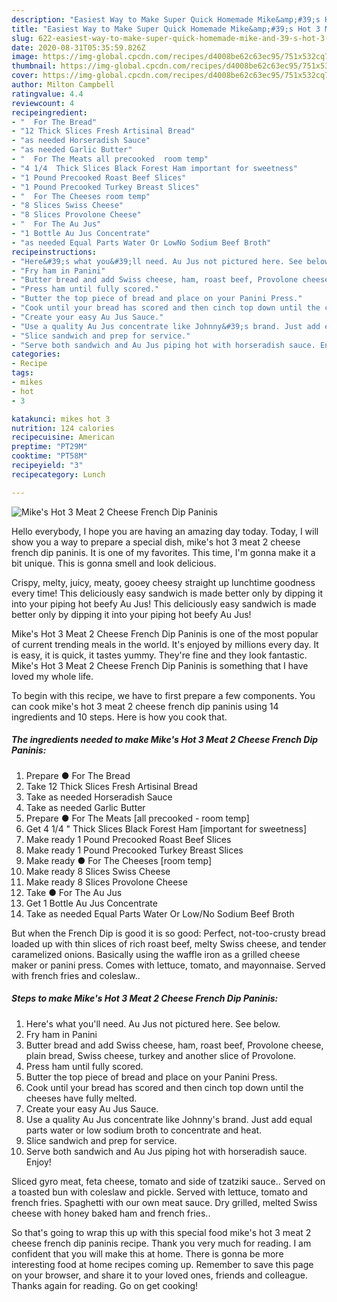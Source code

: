 ```yaml
---
description: "Easiest Way to Make Super Quick Homemade Mike&amp;#39;s Hot 3 Meat 2 Cheese French Dip Paninis"
title: "Easiest Way to Make Super Quick Homemade Mike&amp;#39;s Hot 3 Meat 2 Cheese French Dip Paninis"
slug: 622-easiest-way-to-make-super-quick-homemade-mike-and-39-s-hot-3-meat-2-cheese-french-dip-paninis
date: 2020-08-31T05:35:59.826Z
image: https://img-global.cpcdn.com/recipes/d4008be62c63ec95/751x532cq70/mikes-hot-3-meat-2-cheese-french-dip-paninis-recipe-main-photo.jpg
thumbnail: https://img-global.cpcdn.com/recipes/d4008be62c63ec95/751x532cq70/mikes-hot-3-meat-2-cheese-french-dip-paninis-recipe-main-photo.jpg
cover: https://img-global.cpcdn.com/recipes/d4008be62c63ec95/751x532cq70/mikes-hot-3-meat-2-cheese-french-dip-paninis-recipe-main-photo.jpg
author: Milton Campbell
ratingvalue: 4.4
reviewcount: 4
recipeingredient:
- "  For The Bread"
- "12 Thick Slices Fresh Artisinal Bread"
- "as needed Horseradish Sauce"
- "as needed Garlic Butter"
- "  For The Meats all precooked  room temp"
- "4 1/4  Thick Slices Black Forest Ham important for sweetness"
- "1 Pound Precooked Roast Beef Slices"
- "1 Pound Precooked Turkey Breast Slices"
- "  For The Cheeses room temp"
- "8 Slices Swiss Cheese"
- "8 Slices Provolone Cheese"
- "  For The Au Jus"
- "1 Bottle Au Jus Concentrate"
- "as needed Equal Parts Water Or LowNo Sodium Beef Broth"
recipeinstructions:
- "Here&#39;s what you&#39;ll need. Au Jus not pictured here. See below."
- "Fry ham in Panini"
- "Butter bread and add Swiss cheese, ham, roast beef, Provolone cheese, plain bread, Swiss cheese, turkey and another slice of Provolone."
- "Press ham until fully scored."
- "Butter the top piece of bread and place on your Panini Press."
- "Cook until your bread has scored and then cinch top down until the cheeses have fully melted."
- "Create your easy Au Jus Sauce."
- "Use a quality Au Jus concentrate like Johnny&#39;s brand. Just add equal parts water or low sodium broth to concentrate and heat."
- "Slice sandwich and prep for service."
- "Serve both sandwich and Au Jus piping hot with horseradish sauce. Enjoy!"
categories:
- Recipe
tags:
- mikes
- hot
- 3

katakunci: mikes hot 3 
nutrition: 124 calories
recipecuisine: American
preptime: "PT29M"
cooktime: "PT58M"
recipeyield: "3"
recipecategory: Lunch

---
```



![Mike&#39;s Hot 3 Meat 2 Cheese French Dip Paninis](https://img-global.cpcdn.com/recipes/d4008be62c63ec95/751x532cq70/mikes-hot-3-meat-2-cheese-french-dip-paninis-recipe-main-photo.jpg)

Hello everybody, I hope you are having an amazing day today. Today, I will show you a way to prepare a special dish, mike&#39;s hot 3 meat 2 cheese french dip paninis. It is one of my favorites. This time, I'm gonna make it a bit unique. This is gonna smell and look delicious.

Crispy, melty, juicy, meaty, gooey cheesy straight up lunchtime goodness every time! This deliciously easy sandwich is made better only by dipping it into your piping hot beefy Au Jus! This deliciously easy sandwich is made better only by dipping it into your piping hot beefy Au Jus!

Mike&#39;s Hot 3 Meat 2 Cheese French Dip Paninis is one of the most popular of current trending meals in the world. It's enjoyed by millions every day. It is easy, it is quick, it tastes yummy. They're fine and they look fantastic. Mike&#39;s Hot 3 Meat 2 Cheese French Dip Paninis is something that I have loved my whole life.


To begin with this recipe, we have to first prepare a few components. You can cook mike&#39;s hot 3 meat 2 cheese french dip paninis using 14 ingredients and 10 steps. Here is how you cook that.

<!--inarticleads1-->

##### The ingredients needed to make Mike&#39;s Hot 3 Meat 2 Cheese French Dip Paninis:

1. Prepare  ● For The Bread
1. Take 12 Thick Slices Fresh Artisinal Bread
1. Take as needed Horseradish Sauce
1. Take as needed Garlic Butter
1. Prepare  ● For The Meats [all precooked - room temp]
1. Get 4 1/4 &#34; Thick Slices Black Forest Ham [important for sweetness]
1. Make ready 1 Pound Precooked Roast Beef Slices
1. Make ready 1 Pound Precooked Turkey Breast Slices
1. Make ready  ● For The Cheeses [room temp]
1. Make ready 8 Slices Swiss Cheese
1. Make ready 8 Slices Provolone Cheese
1. Take  ● For The Au Jus
1. Get 1 Bottle Au Jus Concentrate
1. Take as needed Equal Parts Water Or Low/No Sodium Beef Broth


But when the French Dip is good it is so good: Perfect, not-too-crusty bread loaded up with thin slices of rich roast beef, melty Swiss cheese, and tender caramelized onions. Basically using the waffle iron as a grilled cheese maker or panini press. Comes with lettuce, tomato, and mayonnaise. Served with french fries and coleslaw.. 

<!--inarticleads2-->

##### Steps to make Mike&#39;s Hot 3 Meat 2 Cheese French Dip Paninis:

1. Here&#39;s what you&#39;ll need. Au Jus not pictured here. See below.
1. Fry ham in Panini
1. Butter bread and add Swiss cheese, ham, roast beef, Provolone cheese, plain bread, Swiss cheese, turkey and another slice of Provolone.
1. Press ham until fully scored.
1. Butter the top piece of bread and place on your Panini Press.
1. Cook until your bread has scored and then cinch top down until the cheeses have fully melted.
1. Create your easy Au Jus Sauce.
1. Use a quality Au Jus concentrate like Johnny&#39;s brand. Just add equal parts water or low sodium broth to concentrate and heat.
1. Slice sandwich and prep for service.
1. Serve both sandwich and Au Jus piping hot with horseradish sauce. Enjoy!


Sliced gyro meat, feta cheese, tomato and side of tzatziki sauce.. Served on a toasted bun with coleslaw and pickle. Served with lettuce, tomato and french fries. Spaghetti with our own meat sauce. Dry grilled, melted Swiss cheese with honey baked ham and french fries.. 

So that's going to wrap this up with this special food mike&#39;s hot 3 meat 2 cheese french dip paninis recipe. Thank you very much for reading. I am confident that you will make this at home. There is gonna be more interesting food at home recipes coming up. Remember to save this page on your browser, and share it to your loved ones, friends and colleague. Thanks again for reading. Go on get cooking!
